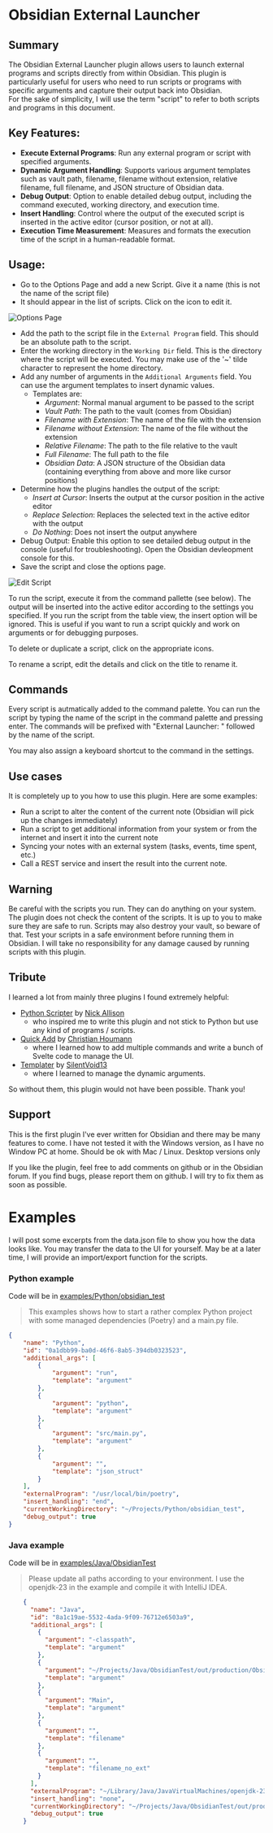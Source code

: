 # Obsidian External Launcher

## Summary
The Obsidian External Launcher plugin allows users to launch external programs and scripts directly from within Obsidian. This plugin is particularly useful for users who need to run scripts or programs with specific arguments and capture their output back into Obsidian.  
For the sake of simplicity, I will use the term "script" to refer to both scripts and programs in this document.

## Key Features:

- **Execute External Programs**: Run any external program or script with specified arguments.
- **Dynamic Argument Handling**: Supports various argument templates such as vault path, filename, filename without extension, relative filename, full filename, and JSON structure of Obsidian data.
- **Debug Output**: Option to enable detailed debug output, including the command executed, working directory, and execution time.
- **Insert Handling**: Control where the output of the executed script is inserted in the active editor (cursor position, or not at all).
- **Execution Time Measurement**: Measures and formats the execution time of the script in a human-readable format.

## Usage:

- Go to the Options Page and add a new Script. Give it a name (this is not the name of the script file)
- It should appear in the list of scripts. Click on the icon to edit it.

![Options Page](./images/options.png)

- Add the path to the script file in the `External Program` field. This should be an absolute path to the script.
- Enter the working directory in the `Working Dir` field. This is the directory where the script will be executed. You may make use of the '~' tilde character to represent the home directory.
- Add any number of arguments in the `Additional Arguments` field. You can use the argument templates to insert dynamic values.
  - Templates are:
    - _Argument_: Normal manual argument to be passed to the script
    - _Vault Path_: The path to the vault (comes from Obsidian)
    - _Filename with Extension_: The name of the file with the extension
    - _Filename without Extension_: The name of the file without the extension
    - _Relative Filename_: The path to the file relative to the vault
    - _Full Filename_: The full path to the file
    - _Obsidian Data_: A JSON structure of the Obsidian data (containing everything from above and more like cursor positions)
- Determine how the plugins handles the output of the script:
  - _Insert at Cursor_: Inserts the output at the cursor position in the active editor
  - _Replace Selection_: Replaces the selected text in the active editor with the output
  - _Do Nothing_: Does not insert the output anywhere
- Debug Output: Enable this option to see detailed debug output in the console (useful for troubleshooting). Open the Obsidian devleopment console for this.
- Save the script and close the options page.

![Edit Script](./images/script.png)

To run the script, execute it from the command pallette (see below). The output will be inserted into the active editor according to the settings you specified.
If you run the script from the table view, the insert option will be ignored. This is useful if you want to run a script quickly and work on arguments or for debugging purposes.

To delete or duplicate a script, click on the appropriate icons.

To rename a script, edit the details and click on the title to rename it.

## Commands

Every script is autmatically added to the command palette. You can run the script by typing the name of the script in the command palette and pressing enter.
The commands will be prefixed with "External Launcher: " followed by the name of the script.

You may also assign a keyboard shortcut to the command in the settings.

## Use cases

It is completely up to you how to use this plugin. Here are some examples:

- Run a script to alter the content of the current note (Obsidian will pick up the changes immediately)
- Run a script to get additional information from your system or from the internet and insert it into the current note
- Syncing your notes with an external system (tasks, events, time spent, etc.)
- Call a REST service and insert the result into the current note.


## Warning
Be careful with the scripts you run. They can do anything on your system. The plugin does not check the content of the scripts. It is up to you to make sure they are safe to run. Scripts may also destroy your vault, so beware of that.
Test your scripts in a safe environment before running them in Obsidian.
I will take no responsibility for any damage caused by running scripts with this plugin.

## Tribute	
I learned a lot from mainly three plugins I found extremely helpful:
- [Python Scripter](https://github.com/nickrallison/obsidian-python-scripter) by [Nick Allison](https://github.com/nickrallison) 
  - who inspired me to write this plugin and not stick to Python but use any kind of programs / scripts.
- [Quick Add](https://github.com/chhoumann/quickadd) by [Christian Houmann](https://bagerbach.com/)
  - where I learned how to add multiple commands and write a bunch of Svelte code to manage the UI.
- [Templater](https://github.com/SilentVoid13/Templater) by [SilentVoid13](https://github.com/SilentVoid13)
  - where I learned to manage the dynamic arguments.

So without them, this plugin would not have been possible. Thank you!

## Support
This is the first plugin I've ever written for Obsidian and there may be many features to come. I have not tested it with the Windows version, as I have no Window PC at home. Should be ok with Mac / Linux. Desktop versions only

If you like the plugin, feel free to add comments on github or in the Obsidian forum. If you find bugs, please report them on github. I will try to fix them as soon as possible.

# Examples
I will post some excerpts from the data.json file to show you how the data looks like. 
You may transfer the data to the UI for yourself. May be at a later time, I will provide an import/export function for the scripts.

### Python example
Code will be in [examples/Python/obsidian_test](./examples/Python/obsidian_test)

>This examples shows how to start a rather complex Python project with some managed dependencies (Poetry) and a main.py file.
```json
{
	"name": "Python",
	"id": "0a1dbb99-ba0d-46f6-8ab5-394db0323523",
	"additional_args": [
		{
			"argument": "run",
			"template": "argument"
		},
		{
			"argument": "python",
			"template": "argument"
		},
		{
			"argument": "src/main.py",
			"template": "argument"
		},
		{
			"argument": "",
			"template": "json_struct"
		}
	],
	"externalProgram": "/usr/local/bin/poetry",
	"insert_handling": "end",
	"currentWorkingDirectory": "~/Projects/Python/obsidian_test",
	"debug_output": true
}
```

### Java example
Code will be in [examples/Java/ObsidianTest](./examples/Java/ObsidianTest)

>Please update all paths according to your environment. I use the openjdk-23 in the example and compile it with IntelliJ IDEA.

```json
    {
      "name": "Java",
      "id": "8a1c19ae-5532-4ada-9f09-76712e6503a9",
      "additional_args": [
        {
          "argument": "-classpath",
          "template": "argument"
        },
        {
          "argument": "~/Projects/Java/ObsidianTest/out/production/ObsidianTest",
          "template": "argument"
        },
        {
          "argument": "Main",
          "template": "argument"
        },
        {
          "argument": "",
          "template": "filename"
        },
        {
          "argument": "",
          "template": "filename_no_ext"
        }
      ],
      "externalProgram": "~/Library/Java/JavaVirtualMachines/openjdk-23/Contents/Home/bin/java",
      "insert_handling": "none",
      "currentWorkingDirectory": "~/Projects/Java/ObsidianTest/out/production/ObsidianTest",
      "debug_output": true
    }
```
